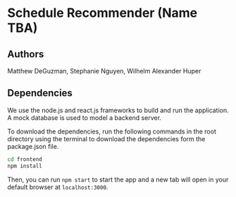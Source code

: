 # Schedule Recommender (Name TBA)

## Authors

Matthew DeGuzman, Stephanie Nguyen, Wilhelm Alexander Huper

## Dependencies

We use the node.js and react.js frameworks to build and run the application. A mock database is used to model a backend server.

To download the dependencies, run the following commands in the root directory using the terminal to download the dependencies form the package.json file.

```bash
cd frontend
npm install
```

Then, you can run `npm start` to start the app and a new tab will open in your default browser at `localhost:3000`.
